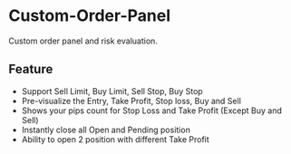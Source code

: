 # Custom-Order-Panel
Custom order panel and risk evaluation.

## Feature
- Support Sell Limit, Buy Limit, Sell Stop, Buy Stop
- Pre-visualize the Entry, Take Profit, Stop loss, Buy and Sell
- Shows your pips count for Stop Loss and Take Profit (Except Buy and Sell)
- Instantly close all Open and Pending position
- Ability to open 2 position with different Take Profit
